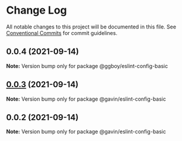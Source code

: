 # Change Log

All notable changes to this project will be documented in this file.
See [Conventional Commits](https://conventionalcommits.org) for commit guidelines.

## 0.0.4 (2021-09-14)

**Note:** Version bump only for package @ggboy/eslint-config-basic





## [0.0.3](https://github.com/G-G-boy/fabric/compare/@gavin/eslint-config-basic@0.0.2...@gavin/eslint-config-basic@0.0.3) (2021-09-14)

**Note:** Version bump only for package @gavin/eslint-config-basic





## 0.0.2 (2021-09-14)

**Note:** Version bump only for package @gavin/eslint-config-basic
